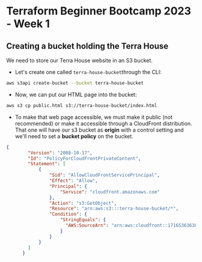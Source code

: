 # Terraform Beginner Bootcamp 2023 - Week 1

## Creating a bucket holding the Terra House

We need to store our Terra House website in an S3 bucket. 

- Let's create one called `terra-house-bucket`through the CLI:

```bash
aws s3api create-bucket --bucket terra-house-bucket
```
- Now, we can put our HTML page into the bucket:

```bash
aws s3 cp public.html s3://terra-house-bucket/index.html
```
- To make that web page accessible, we must make it public (not recommended) or make it accessible through a CloudFront distribution. That one will have our s3 bucket as **origin** with a control setting and we'll need to set a **bucket policy** on the bucket.

```json
{
        "Version": "2008-10-17",
        "Id": "PolicyForCloudFrontPrivateContent",
        "Statement": [
            {
                "Sid": "AllowCloudFrontServicePrincipal",
                "Effect": "Allow",
                "Principal": {
                    "Service": "cloudfront.amazonaws.com"
                },
                "Action": "s3:GetObject",
                "Resource": "arn:aws:s3:::terra-house-bucket/*",
                "Condition": {
                    "StringEquals": {
                      "AWS:SourceArn": "arn:aws:cloudfront::171653636382:distribution/EZRCSQ1OQXHZV"
                    }
                }
            }
        ]
      }
```